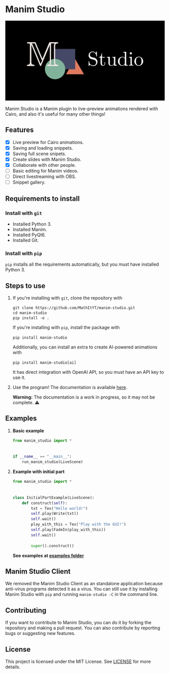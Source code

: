 # Manim Studio

![Manim Studio](https://raw.githubusercontent.com/MathItYT/manim-studio/main/logo.png)

Manim Studio is a Manim plugin to live-preview animations rendered with Cairo, and also it's useful for many other things!

## Features
- [x] Live preview for Cairo animations.
- [x] Saving and loading snippets.
- [x] Saving full scene snipets.
- [x] Create slides with Manim Studio.
- [x] Collaborate with other people. 
- [ ] Basic editing for Manim videos.
- [ ] Direct livestreaming with OBS.
- [ ] Snippet gallery.

## Requirements to install
### Install with `git`
- Installed Python 3.
- Installed Manim.
- Installed PyQt6.
- Installed Git.

### Install with `pip`
`pip` installs all the requirements automatically, but you must have installed Python 3.

## Steps to use
1. If you're installing with `git`, clone the repository with
   
   ```
   git clone https://github.com/MathItYT/manim-studio.git
   cd manim-studio
   pip install -e .
   ```
   
   If you're installing with `pip`, install the package with
   
   ```pip install manim-studio```

   Additionally, you can install an extra to create AI-powered animations with
   
   ```pip install manim-studio[ai]```

   It has direct integration with OpenAI API, so you must have an API key to use it.

2. Use the program! The documentation is available [here](https://mathityt.github.io/manim-studio/).

   **Warning:** The documentation is a work in progress, so it may not be complete. ⚠️


## Examples

1. **Basic example**
   
   ```python
   from manim_studio import *


   if __name__ == "__main__":
       run_manim_studio(LiveScene)
   ```

2. **Example with initial part**
   
   ```python
   from manim_studio import *


   class InitialPartExample(LiveScene):
       def construct(self):
           txt = Tex("Hello world!")
           self.play(Write(txt))
           self.wait()
           play_with_this = Tex("Play with the GUI!")
           self.play(FadeIn(play_with_this))
           self.wait()
           
           super().construct()
   ```

   **See examples at [examples folder](https://github.com/MathItYT/manim-studio/blob/main/examples/)**

## Manim Studio Client
We removed the Manim Studio Client as an standalone application because anti-virus programs detected it as a virus. You can still use it by installing Manim Studio with `pip` and running `manim-studio -C` in the command line.

## Contributing
If you want to contribute to Manim Studio, you can do it by forking the repository and making a pull request. You can also contribute by reporting bugs or suggesting new features.

## License
This project is licensed under the MIT License. See [LICENSE](LICENSE) for more details.
